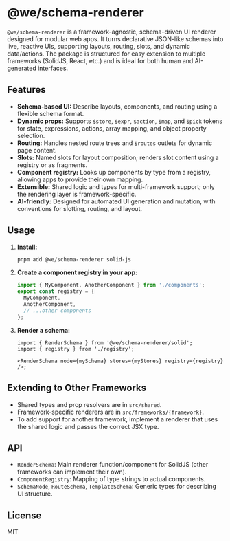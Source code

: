 # @we/schema-renderer

`@we/schema-renderer` is a framework-agnostic, schema-driven UI renderer designed for modular web apps. It turns declarative JSON-like schemas into live, reactive UIs, supporting layouts, routing, slots, and dynamic data/actions. The package is structured for easy extension to multiple frameworks (SolidJS, React, etc.) and is ideal for both human and AI-generated interfaces.

## Features

- **Schema-based UI:** Describe layouts, components, and routing using a flexible schema format.
- **Dynamic props:** Supports `$store`, `$expr`, `$action`, `$map`, and `$pick` tokens for state, expressions, actions, array mapping, and object property selection.
- **Routing:** Handles nested route trees and `$routes` outlets for dynamic page content.
- **Slots:** Named slots for layout composition; renders slot content using a registry or as fragments.
- **Component registry:** Looks up components by type from a registry, allowing apps to provide their own mapping.
- **Extensible:** Shared logic and types for multi-framework support; only the rendering layer is framework-specific.
- **AI-friendly:** Designed for automated UI generation and mutation, with conventions for slotting, routing, and layout.

## Usage

1. **Install:**

   ```sh
   pnpm add @we/schema-renderer solid-js
   ```

2. **Create a component registry in your app:**

   ```ts
   import { MyComponent, AnotherComponent } from './components';
   export const registry = {
     MyComponent,
     AnotherComponent,
     // ...other components
   };
   ```

3. **Render a schema:**

   ```tsx
   import { RenderSchema } from '@we/schema-renderer/solid';
   import { registry } from './registry';

   <RenderSchema node={mySchema} stores={myStores} registry={registry} />;
   ```

## Extending to Other Frameworks

- Shared types and prop resolvers are in `src/shared`.
- Framework-specific renderers are in `src/frameworks/{framework}`.
- To add support for another framework, implement a renderer that uses the shared logic and passes the correct JSX type.

## API

- `RenderSchema`: Main renderer function/component for SolidJS (other frameworks can implement their own).
- `ComponentRegistry`: Mapping of type strings to actual components.
- `SchemaNode`, `RouteSchema`, `TemplateSchema`: Generic types for describing UI structure.

## License

MIT
